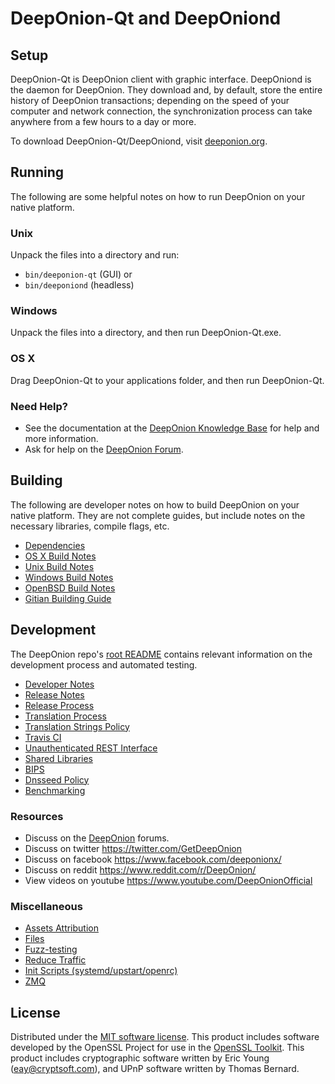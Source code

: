 DeepOnion-Qt and DeepOniond
===========================

Setup
---------------------
DeepOnion-Qt is DeepOnion client with graphic interface. DeepOniond is the daemon for DeepOnion. They download and, by default, store the entire history of DeepOnion transactions; depending on the speed of your computer and network connection, the synchronization process can take anywhere from a few hours to a day or more.

To download DeepOnion-Qt/DeepOniond, visit [deeponion.org](https://deeponion.org).

Running
---------------------
The following are some helpful notes on how to run DeepOnion on your native platform.

### Unix

Unpack the files into a directory and run:

- `bin/deeponion-qt` (GUI) or
- `bin/deeponiond` (headless)

### Windows

Unpack the files into a directory, and then run DeepOnion-Qt.exe.

### OS X

Drag DeepOnion-Qt to your applications folder, and then run DeepOnion-Qt.

### Need Help?

* See the documentation at the [DeepOnion Knowledge Base](https://deeponion.org/community/support-tickets/knowledge-base)
for help and more information.
* Ask for help on the [DeepOnion Forum](https://deeponion.org/community/).

Building
---------------------
The following are developer notes on how to build DeepOnion on your native platform. They are not complete guides, but include notes on the necessary libraries, compile flags, etc.

- [Dependencies](dependencies.md)
- [OS X Build Notes](build-osx.md)
- [Unix Build Notes](build-unix.md)
- [Windows Build Notes](build-windows.md)
- [OpenBSD Build Notes](build-openbsd.md)
- [Gitian Building Guide](gitian-building.md)

Development
---------------------
The DeepOnion repo's [root README](/README.md) contains relevant information on the development process and automated testing.

- [Developer Notes](developer-notes.md)
- [Release Notes](release-notes.md)
- [Release Process](release-process.md)
- [Translation Process](translation_process.md)
- [Translation Strings Policy](translation_strings_policy.md)
- [Travis CI](travis-ci.md)
- [Unauthenticated REST Interface](REST-interface.md)
- [Shared Libraries](shared-libraries.md)
- [BIPS](bips.md)
- [Dnsseed Policy](dnsseed-policy.md)
- [Benchmarking](benchmarking.md)

### Resources
* Discuss on the [DeepOnion](https://deeponion.org/community/) forums.
* Discuss on twitter https://twitter.com/GetDeepOnion
* Discuss on facebook https://www.facebook.com/deeponionx/
* Discuss on reddit https://www.reddit.com/r/DeepOnion/
* View videos on youtube https://www.youtube.com/DeepOnionOfficial

### Miscellaneous
- [Assets Attribution](assets-attribution.md)
- [Files](files.md)
- [Fuzz-testing](fuzzing.md)
- [Reduce Traffic](reduce-traffic.md)
- [Init Scripts (systemd/upstart/openrc)](init.md)
- [ZMQ](zmq.md)

License
---------------------
Distributed under the [MIT software license](/COPYING).
This product includes software developed by the OpenSSL Project for use in the [OpenSSL Toolkit](https://www.openssl.org/). This product includes
cryptographic software written by Eric Young ([eay@cryptsoft.com](mailto:eay@cryptsoft.com)), and UPnP software written by Thomas Bernard.

